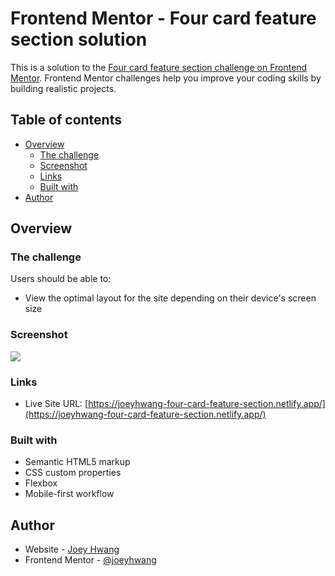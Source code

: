 # Frontend Mentor - Four card feature section solution

This is a solution to the [Four card feature section challenge on Frontend Mentor](https://www.frontendmentor.io/challenges/four-card-feature-section-weK1eFYK). Frontend Mentor challenges help you improve your coding skills by building realistic projects. 

## Table of contents

- [Overview](#overview)
  - [The challenge](#the-challenge)
  - [Screenshot](#screenshot)
  - [Links](#links)
  - [Built with](#built-with)
- [Author](#author)

## Overview

### The challenge

Users should be able to:

- View the optimal layout for the site depending on their device's screen size

### Screenshot

![](https://user-images.githubusercontent.com/19678167/127713970-56bce92c-7205-4674-a18d-8861c2421515.png)

### Links

- Live Site URL: [https://joeyhwang-four-card-feature-section.netlify.app/](https://joeyhwang-four-card-feature-section.netlify.app/)

### Built with

- Semantic HTML5 markup
- CSS custom properties
- Flexbox
- Mobile-first workflow

## Author

- Website - [Joey Hwang](https://joeyhwang.github.io/portfolio/)
- Frontend Mentor - [@joeyhwang](https://www.frontendmentor.io/profile/joeyhwang)

